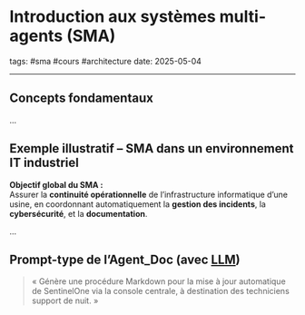 # Introduction aux systèmes multi-agents (SMA)

tags: #sma #cours #architecture
date: 2025-05-04

---

## Concepts fondamentaux

...

## Exemple illustratif – SMA dans un environnement IT industriel

**Objectif global du SMA :**  
Assurer la **continuité opérationnelle** de l’infrastructure informatique d’une usine, en coordonnant automatiquement la **gestion des incidents**, la **cybersécurité**, et la **documentation**.

...

## Prompt-type de l’Agent_Doc (avec [LLM](models_typology_comparison.md))

> « Génère une procédure Markdown pour la mise à jour automatique de SentinelOne via la console centrale, à destination des techniciens support de nuit. »